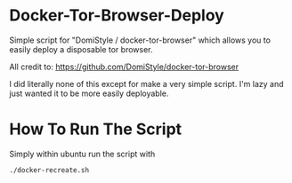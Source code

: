 # Docker-Tor-Browser-Deploy
Simple script for "DomiStyle / docker-tor-browser" which allows you to easily deploy a disposable tor browser.

All credit to: https://github.com/DomiStyle/docker-tor-browser

I did literally none of this except for make a very simple script. I'm lazy and just wanted it to be more easily deployable.

# How To Run The Script
Simply within ubuntu run the script with
```unix
./docker-recreate.sh
```

